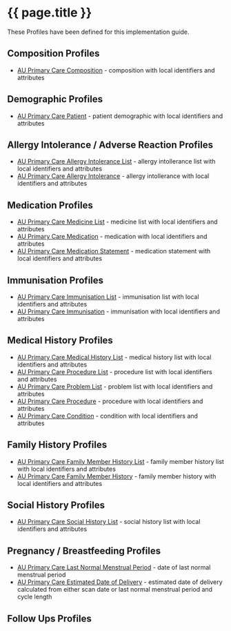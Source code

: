 # {{ page.title }}

These Profiles have been defined for this implementation guide.

## Composition Profiles
* [AU Primary Care Composition](StructureDefinition-au-primarycarecomposition.html) - composition with local identifiers and attributes

## Demographic Profiles
* [AU Primary Care Patient](StructureDefinition-au-primarycarepatient.html) - patient demographic with local identifiers and attributes

## Allergy Intolerance / Adverse Reaction Profiles
* [AU Primary Care Allergy Intolerance List](StructureDefinition-au-primarycareallergyintolerancelist.html) - allergy intollerance list with local identifiers and attributes
* [AU Primary Care Allergy Intolerance](StructureDefinition-au-primarycareallergyintolerance.html) - allergy intollerance with local identifiers and attributes

## Medication Profiles
* [AU Primary Care Medicine List](StructureDefinition-au-primarycaremedicinelist.html) - medicine list with local identifiers and attributes
* [AU Primary Care Medication](StructureDefinition-au-primarycaremedication.html) - medication with local identifiers and attributes
* [AU Primary Care Medication Statement](StructureDefinition-au-primarycaremedicationstatement.html) - medication statement with local identifiers and attributes

## Immunisation Profiles
* [AU Primary Care Immunisation List](StructureDefinition-au-primarycareimmunisationlist.html) - immunisation list with local identifiers and attributes
* [AU Primary Care Immunisation](StructureDefinition-au-primarycareimmunisation.html) - immunisation with local identifiers and attributes

## Medical History Profiles
* [AU Primary Care Medical History List](StructureDefinition-au-primarycaremedicalhistorylist.html) - medical history list with local identifiers and attributes
* [AU Primary Care Procedure List](StructureDefinition-au-primarycareprocedurelist.html) - procedure list with local identifiers and attributes
* [AU Primary Care Problem List](StructureDefinition-au-primarycareproblemlist.html) - problem list with local identifiers and attributes
* [AU Primary Care Procedure](StructureDefinition-au-primarycareprocedure.html) - procedure with local identifiers and attributes
* [AU Primary Care Condition](StructureDefinition-au-primarycarecondition.html) - condition with local identifiers and attributes

## Family History Profiles
* [AU Primary Care Family Member History List](StructureDefinition-au-primarycarefamilymemberhistorylist.html) - family member history list with local identifiers and attributes
* [AU Primary Care Family Member History](StructureDefinition-au-primarycarefamilymemberhistory.html) - family member history with local identifiers and attributes

## Social History Profiles
* [AU Primary Care Social History List](StructureDefinition-au-primarycaresocialhistorylist.html) - social history list with local identifiers and attributes

## Pregnancy / Breastfeeding Profiles
* [AU Primary Care Last Normal Menstrual Period](StructureDefinition-au-primarycareobservation-lnmp.html) - date of last normal menstrual period
* [AU Primary Care Estimated Date of Delivery](StructureDefinition-au-primarycareobseration-edd.html) - estimated date of delivery calculated from either scan date or last normal menstrual period and cycle length

## Follow Ups Profiles
